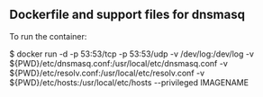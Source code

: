 Dockerfile and support files for dnsmasq
---

To run the container:

$ docker run -d -p 53:53/tcp -p 53:53/udp -v /dev/log:/dev/log -v ${PWD}/etc/dnsmasq.conf:/usr/local/etc/dnsmasq.conf -v ${PWD}/etc/resolv.conf:/usr/local/etc/resolv.conf -v ${PWD}/etc/hosts:/usr/local/etc/hosts --privileged IMAGENAME

